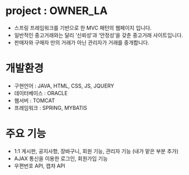 # project : OWNER_LA
* 스프링 프레임워크를 기반으로 한 MVC 패턴의 웹페이지 입니다.
* 일반적인 중고거래와는 달리 ‘신뢰성’과 ‘안정성’을 갖춘 중고거래 사이트입니다.
* 판매자와 구매자 만의 거래가 아닌 관리자가 거래를 중개합니다.

# 개발환경
* 구현언어 : JAVA, HTML, CSS, JS, JQUERY
* 데이터베이스 : ORACLE
* 웹서버 : TOMCAT
* 프레임워크 : SPRING, MYBATIS

# 주요 기능
* 1:1 게시판, 공지사항, 장바구니, 회원 기능, 관리자 기능 (내가 맡은 부분 추가)
* AJAX 통신을 이용한 로그인, 회원가입 기능
* 우편번호 API, 캡챠 API
